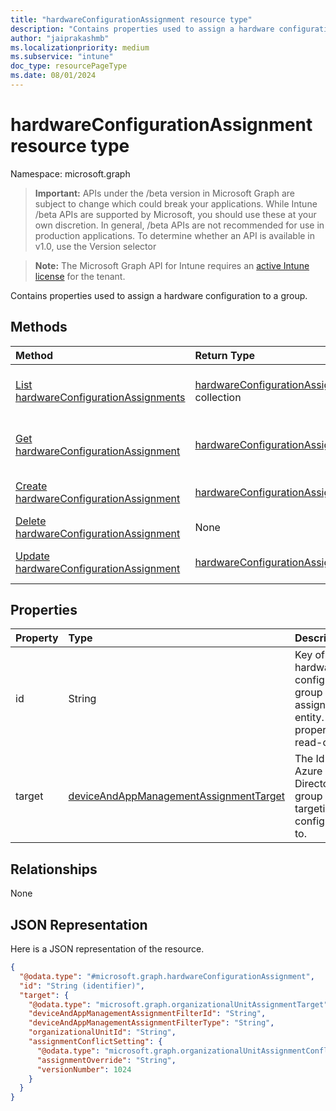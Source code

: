 ```yaml
---
title: "hardwareConfigurationAssignment resource type"
description: "Contains properties used to assign a hardware configuration to a group."
author: "jaiprakashmb"
ms.localizationpriority: medium
ms.subservice: "intune"
doc_type: resourcePageType
ms.date: 08/01/2024
---
```


# hardwareConfigurationAssignment resource type

Namespace: microsoft.graph

> **Important:** APIs under the /beta version in Microsoft Graph are subject to change which could break your applications. While Intune /beta APIs are supported by Microsoft, you should use these at your own discretion. In general, /beta APIs are not recommended for use in production applications. To determine whether an API is available in v1.0, use the Version selector

> **Note:** The Microsoft Graph API for Intune requires an [active Intune license](https://go.microsoft.com/fwlink/?linkid=839381) for the tenant.

Contains properties used to assign a hardware configuration to a group.

## Methods
|Method|Return Type|Description|
|:---|:---|:---|
|[List hardwareConfigurationAssignments](../api/intune-deviceconfig-hardwareconfigurationassignment-list.md)|[hardwareConfigurationAssignment](../resources/intune-deviceconfig-hardwareconfigurationassignment.md) collection|List properties and relationships of the [hardwareConfigurationAssignment](../resources/intune-deviceconfig-hardwareconfigurationassignment.md) objects.|
|[Get hardwareConfigurationAssignment](../api/intune-deviceconfig-hardwareconfigurationassignment-get.md)|[hardwareConfigurationAssignment](../resources/intune-deviceconfig-hardwareconfigurationassignment.md)|Read properties and relationships of the [hardwareConfigurationAssignment](../resources/intune-deviceconfig-hardwareconfigurationassignment.md) object.|
|[Create hardwareConfigurationAssignment](../api/intune-deviceconfig-hardwareconfigurationassignment-create.md)|[hardwareConfigurationAssignment](../resources/intune-deviceconfig-hardwareconfigurationassignment.md)|Create a new [hardwareConfigurationAssignment](../resources/intune-deviceconfig-hardwareconfigurationassignment.md) object.|
|[Delete hardwareConfigurationAssignment](../api/intune-deviceconfig-hardwareconfigurationassignment-delete.md)|None|Deletes a [hardwareConfigurationAssignment](../resources/intune-deviceconfig-hardwareconfigurationassignment.md).|
|[Update hardwareConfigurationAssignment](../api/intune-deviceconfig-hardwareconfigurationassignment-update.md)|[hardwareConfigurationAssignment](../resources/intune-deviceconfig-hardwareconfigurationassignment.md)|Update the properties of a [hardwareConfigurationAssignment](../resources/intune-deviceconfig-hardwareconfigurationassignment.md) object.|

## Properties
|Property|Type|Description|
|:---|:---|:---|
|id|String|Key of the hardware configuration group assignment entity. This property is read-only.|
|target|[deviceAndAppManagementAssignmentTarget](../resources/intune-shared-deviceandappmanagementassignmenttarget.md)|The Id of the Azure Active Directory group we are targeting the configuration to.|

## Relationships
None

## JSON Representation
Here is a JSON representation of the resource.
<!-- {
  "blockType": "resource",
  "keyProperty": "id",
  "@odata.type": "microsoft.graph.hardwareConfigurationAssignment"
}
-->
``` json
{
  "@odata.type": "#microsoft.graph.hardwareConfigurationAssignment",
  "id": "String (identifier)",
  "target": {
    "@odata.type": "microsoft.graph.organizationalUnitAssignmentTarget",
    "deviceAndAppManagementAssignmentFilterId": "String",
    "deviceAndAppManagementAssignmentFilterType": "String",
    "organizationalUnitId": "String",
    "assignmentConflictSetting": {
      "@odata.type": "microsoft.graph.organizationalUnitAssignmentConflictSetting",
      "assignmentOverride": "String",
      "versionNumber": 1024
    }
  }
}
```